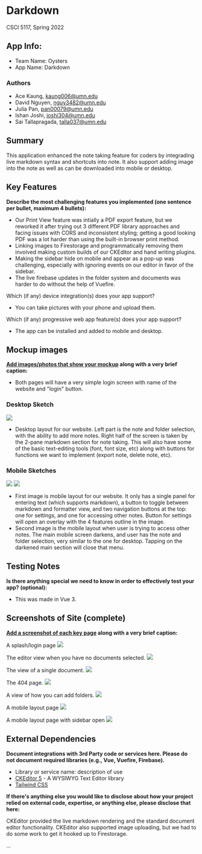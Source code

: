 # Darkdown

CSCI 5117, Spring 2022

## App Info:

* Team Name: Oysters
* App Name: Darkdown

### Authors

* Ace Kaung, kaung006@umn.edu
* David Nguyen, nguy3482@umn.edu
* Julia Pan, pan00079@umn.edu
* Ishan Joshi, joshi304@umn.edu
* Sai Tallapragada, talla037@umn.edu

## Summary

This application enhanced the note taking feature for coders by integrading live markdown syntax and shortcuts into note. It also support adding image into the note as well as can be downloaded into mobile or desktop.

## Key Features

**Describe the most challenging features you implemented
(one sentence per bullet, maximum 4 bullets):**

* Our Print View feature was intially a PDF export feature, but we reworked it after trying out 3 different
  PDF library approaches and facing issues with CORS and inconsistent styling;
  getting a good looking PDF was a lot harder than using the built-in browser print method.
* Linking images to Firestorage and programmatically removing them involved making custom builds of our CKEditor and hand writing plugins.
* Making the sidebar hide on mobile and appear as a pop-up was challenging, especially with 
ignoring events on our editor in favor of the sidebar.
* The live firebase updates in the folder system and documents was harder to do without the help of Vuefire.

Which (if any) device integration(s) does your app support?

* You can take pictures with your phone and upload them.

Which (if any) progressive web app feature(s) does your app support?

* The app can be installed and added to mobile and desktop.



## Mockup images

**[Add images/photos that show your mockup](https://stackoverflow.com/questions/10189356/how-to-add-screenshot-to-readmes-in-github-repository) along with a very brief caption:**

* Both pages will have a very simple login screen with name of the website and "login" button. 

### Desktop Sketch
![](wireframe/P2DarkdownDesktop.png)
* Desktop layout for our website. Left part is the note and folder selection, with the ability to add more notes. Right half of the screen is taken by the 2-pane markdown section for note taking. This will also have some of the basic text-editing tools (font, font size, etc) along with buttons for functions we want to implement (export note, delete note, etc). 

### Mobile Sketches
![](wireframe/P2DarkdownMobile.png)
![](wireframe/P2DarkdownMobileSelect.png)
* First image is mobile layout for our website. It only has a single panel for entering text (which supports markdown), a button to toggle between markdown and formatter view, and two navigation buttons at the top: one for settings, and one for accessing other notes. Button for settings will open an overlay with the 4 features outline in the image.
* Second image is the mobile layout when user is trying to access other notes. The main mobile screen darkens, and user has the note and folder selection, very similar to the one for desktop. Tapping on the darkened main section will close that menu. 


## Testing Notes

**Is there anything special we need to know in order to effectively test your app? (optional):**

* This was made in Vue 3.



## Screenshots of Site (complete)

**[Add a screenshot of each key page](https://stackoverflow.com/questions/10189356/how-to-add-screenshot-to-readmes-in-github-repository)
along with a very brief caption:**

A splash/login page
![](screenshots/splash.png)

The editor view when you have no documents selected.
![](screenshots/nodocument.png)

The view of a single document.
![](screenshots/singledoc.png)

The 404 page.
![](screenshots/404.png)

A view of how you can add folders.
![](screenshots/addfolder.png)

A mobile layout page
![](screenshots/mobilepage.jpg)

A mobile layout page with sidebar open
![](screenshots/mobilesidebar.jpg)

## External Dependencies

**Document integrations with 3rd Party code or services here.
Please do not document required libraries (e.g., Vue, Vuefire, Firebase).**

* Library or service name: description of use
* [CKEditor 5](https://ckeditor.com/ckeditor-5/) - A WYSIWYG Text Editor library
* [Tailwind CSS](https://tailwindcss.com)

**If there's anything else you would like to disclose about how your project
relied on external code, expertise, or anything else, please disclose that
here:**

CKEditor provided the live markdown rendering and the standard document editor functionality. CKEditor
also supported image uploading, but we had to do some work to get it hooked up to Firestorage.

...
